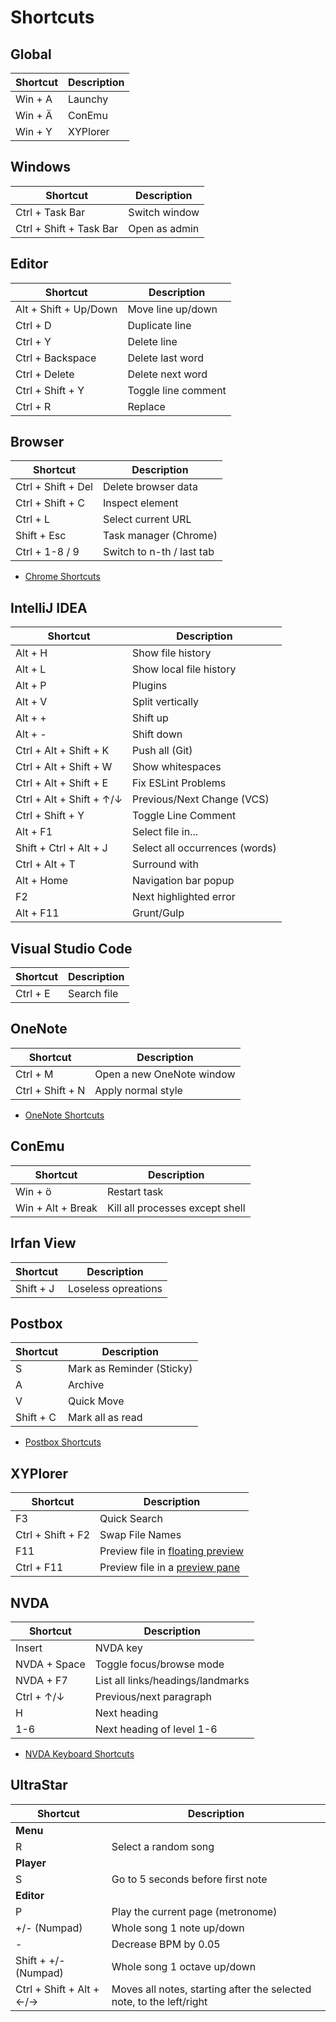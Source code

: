 # Shortcuts

## Global

| Shortcut              | Description            |
| --------------------- | ---------------------- |
| Win + A               | Launchy                |
| Win + Ä               | ConEmu                 |
| Win + Y               | XYPlorer               |

## Windows

| Shortcut                | Description            |
| ----------------------- | ---------------------- |
| Ctrl + Task Bar         | Switch window          |
| Ctrl + Shift + Task Bar | Open as admin          |

## Editor

| Shortcut              | Description            |
| --------------------- | ---------------------- |
| Alt + Shift + Up/Down | Move line up/down      |
| Ctrl + D              | Duplicate line         |
| Ctrl + Y              | Delete line            |
| Ctrl + Backspace      | Delete last word       |
| Ctrl + Delete         | Delete next word       |
| Ctrl + Shift + Y      | Toggle line comment    |
| Ctrl + R              | Replace                |

## Browser

| Shortcut              | Description               |
| --------------------- | ------------------------- |
| Ctrl + Shift + Del    | Delete browser data       |
| Ctrl + Shift + C      | Inspect element           |
| Ctrl + L              | Select current URL        |
| Shift + Esc           | Task manager (Chrome)     |
| Ctrl + 1-8 / 9        | Switch to n-th / last tab |

 - [Chrome Shortcuts](https://support.google.com/chrome/answer/157179)

## IntelliJ IDEA

| Shortcut                 | Description                        |
| ------------------------ | ---------------------------------- |
| Alt + H                  | Show file history                  |
| Alt + L                  | Show local file history                  |
| Alt + P                  | Plugins                            |
| Alt + V                  | Split vertically                   |
| Alt + +                  | Shift up                           |
| Alt + -                  | Shift down                         |
| Ctrl + Alt + Shift + K   | Push all (Git)                     |
| Ctrl + Alt + Shift + W   | Show whitespaces                   |
| Ctrl + Alt + Shift + E   | Fix ESLint Problems                |
| Ctrl + Alt + Shift + ↑/↓ | Previous/Next Change (VCS)         |
| Ctrl + Shift + Y         | Toggle Line Comment                |
| Alt + F1                 | Select file in...                  |
| Shift + Ctrl + Alt + J   | Select all occurrences (words)     |
| Ctrl + Alt + T           | Surround with                      |
| Alt + Home               | Navigation bar popup               |
| F2                       | Next highlighted error             |
| Alt + F11                | Grunt/Gulp                         |

## Visual Studio Code

| Shortcut              | Description            |
| --------------------- | ---------------------- |
| Ctrl + E              | Search file            |

## OneNote

| Shortcut              | Description               |
| --------------------- | ------------------------- |
| Ctrl + M              | Open a new OneNote window |
| Ctrl + Shift + N      | Apply normal style        |

 - [OneNote Shortcuts](http://office.microsoft.com/en-us/onenote-help/keyboard-shortcuts-in-onenote-2013-HA102749248.aspx)

## ConEmu

| Shortcut              | Description                      |
| --------------------- | -------------------------------- |
| Win + ö               | Restart task                     |
| Win + Alt + Break     | Kill all processes except shell  |

## Irfan View

| Shortcut              | Description            |
| --------------------- | ---------------------- |
| Shift + J             | Loseless opreations    |

## Postbox

| Shortcut              | Description               |
| --------------------- | ------------------------- |
| S                     | Mark as Reminder (Sticky) |
| A                     | Archive                   |
| V                     | Quick Move                |
| Shift + C             | Mark all as read          |

 - [Postbox Shortcuts](http://support.postbox-inc.com/hc/en-us/articles/207223207-Postbox-Keyboard-Shortcuts)

## XYPlorer

| Shortcut              | Description                    |
| --------------------- | ------------------------------ |
| F3                    | Quick Search                   |
| Ctrl + Shift + F2     | Swap File Names                |
| F11                   | Preview file in [floating preview](https://www.xyplorer.com/release_11.20.php#FloatingPreview) |
| Ctrl + F11            | Preview file in a [preview pane](https://www.xyplorer.com/release_16.40.php#PP) |

## NVDA

| Shortcut              | Description                       |
| --------------------- | --------------------------------- |
| Insert                | NVDA key                          |
| NVDA + Space          | Toggle focus/browse mode          |
| NVDA + F7             | List all links/headings/landmarks |
| Ctrl + ↑/↓            | Previous/next paragraph           |
| H                     | Next heading                      |
| 1-6                   | Next heading of level 1-6         |

 - [NVDA Keyboard Shortcuts](https://dequeuniversity.com/screenreaders/nvda-keyboard-shortcuts)

## UltraStar

| Shortcut                  | Description                       |
| ------------------------- | --------------------------------- |
| **Menu**                  |                                   |
| R                         | Select a random song              |
| **Player**                |                                   |
| S                         | Go to 5 seconds before first note |
| **Editor**                |                                   |
| P                         | Play the current page (metronome) |
| +/- (Numpad)              | Whole song 1 note up/down         |
| -                         | Decrease BPM by 0.05              |
| Shift + +/- (Numpad)      | Whole song 1 octave up/down       |
| Ctrl + Shift + Alt + ←/→  | Moves all notes, starting after the selected note, to the left/right |


